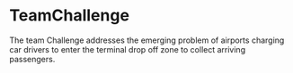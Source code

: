 # TeamChallenge
The team Challenge addresses the emerging problem of airports charging car drivers to enter the terminal drop off zone to collect arriving passengers.
